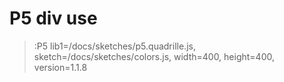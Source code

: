 # P5 div use

> :P5 lib1=/docs/sketches/p5.quadrille.js, sketch=/docs/sketches/colors.js, width=400, height=400, version=1.1.8